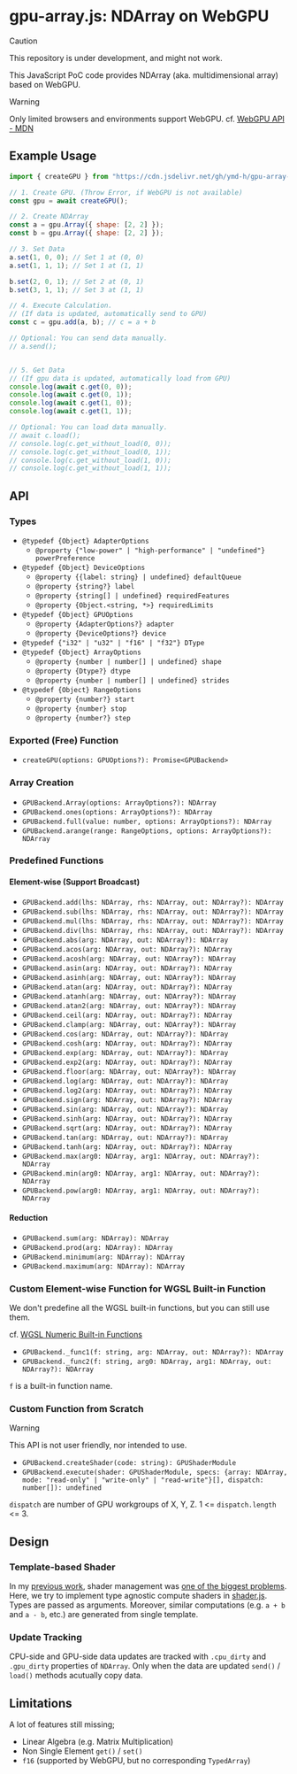 # gpu-array.js: NDArray on WebGPU

> [!CAUTION]
> This repository is under development, and might not work.

This JavaScript PoC code provides NDArray
(aka. multidimensional array) based on WebGPU.


> [!WARNING]
> Only limited browsers and environments support WebGPU.
> cf. [WebGPU API - MDN](https://developer.mozilla.org/en-US/docs/Web/API/WebGPU_API#browser_compatibility)



## Example Usage

```javascript
import { createGPU } from "https://cdn.jsdelivr.net/gh/ymd-h/gpu-array-js/gpu-array.js";

// 1. Create GPU. (Throw Error, if WebGPU is not available)
const gpu = await createGPU();

// 2. Create NDArray
const a = gpu.Array({ shape: [2, 2] });
const b = gpu.Array({ shape: [2, 2] });

// 3. Set Data
a.set(1, 0, 0); // Set 1 at (0, 0)
a.set(1, 1, 1); // Set 1 at (1, 1)

b.set(2, 0, 1); // Set 2 at (0, 1)
b.set(3, 1, 1); // Set 3 at (1, 1)

// 4. Execute Calculation.
// (If data is updated, automatically send to GPU)
const c = gpu.add(a, b); // c = a + b

// Optional: You can send data manually.
// a.send();


// 5. Get Data
// (If gpu data is updated, automatically load from GPU)
console.log(await c.get(0, 0));
console.log(await c.get(0, 1));
console.log(await c.get(1, 0));
console.log(await c.get(1, 1));

// Optional: You can load data manually.
// await c.load();
// console.log(c.get_without_load(0, 0));
// console.log(c.get_without_load(0, 1));
// console.log(c.get_without_load(1, 0));
// console.log(c.get_without_load(1, 1));
```

## API
### Types
- `@typedef {Object} AdapterOptions`
  - `@property {"low-power" | "high-performance" | "undefined"} powerPreference`
- `@typedef {Object} DeviceOptions`
  - `@property {{label: string} | undefined} defaultQueue`
  - `@property {string?} label`
  - `@property {string[] | undefined} requiredFeatures`
  - `@property {Object.<string, *>} requiredLimits`
- `@typedef {Object} GPUOptions`
  - `@property {AdapterOptions?} adapter`
  - `@property {DeviceOptions?} device`
- `@typedef {"i32" | "u32" | "f16" | "f32"} DType`
- `@typedef {Object} ArrayOptions`
  - `@property {number | number[] | undefined} shape`
  - `@property {Dtype?} dtype`
  - `@property {number | number[] | undefined} strides`
- `@typedef {Object} RangeOptions`
  - `@property {number?} start`
  - `@property {number} stop`
  - `@property {number?} step`


### Exported (Free) Function
- `createGPU(options: GPUOptions?): Promise<GPUBackend>`


### Array Creation
- `GPUBackend.Array(options: ArrayOptions?): NDArray`
- `GPUBackend.ones(options: ArrayOptions?): NDArray`
- `GPUBackend.full(value: number, options: ArrayOptions?): NDArray`
- `GPUBackend.arange(range: RangeOptions, options: ArrayOptions?): NDArray`


### Predefined Functions
#### Element-wise (Support Broadcast)

- `GPUBackend.add(lhs: NDArray, rhs: NDArray, out: NDArray?): NDArray`
- `GPUBackend.sub(lhs: NDArray, rhs: NDArray, out: NDArray?): NDArray`
- `GPUBackend.mul(lhs: NDArray, rhs: NDArray, out: NDArray?): NDArray`
- `GPUBackend.div(lhs: NDArray, rhs: NDArray, out: NDArray?): NDArray`
- `GPUBackend.abs(arg: NDArray, out: NDArray?): NDArray`
- `GPUBackend.acos(arg: NDArray, out: NDArray?): NDArray`
- `GPUBackend.acosh(arg: NDArray, out: NDArray?): NDArray`
- `GPUBackend.asin(arg: NDArray, out: NDArray?): NDArray`
- `GPUBackend.asinh(arg: NDArray, out: NDArray?): NDArray`
- `GPUBackend.atan(arg: NDArray, out: NDArray?): NDArray`
- `GPUBackend.atanh(arg: NDArray, out: NDArray?): NDArray`
- `GPUBackend.atan2(arg: NDArray, out: NDArray?): NDArray`
- `GPUBackend.ceil(arg: NDArray, out: NDArray?): NDArray`
- `GPUBackend.clamp(arg: NDArray, out: NDArray?): NDArray`
- `GPUBackend.cos(arg: NDArray, out: NDArray?): NDArray`
- `GPUBackend.cosh(arg: NDArray, out: NDArray?): NDArray`
- `GPUBackend.exp(arg: NDArray, out: NDArray?): NDArray`
- `GPUBackend.exp2(arg: NDArray, out: NDArray?): NDArray`
- `GPUBackend.floor(arg: NDArray, out: NDArray?): NDArray`
- `GPUBackend.log(arg: NDArray, out: NDArray?): NDArray`
- `GPUBackend.log2(arg: NDArray, out: NDArray?): NDArray`
- `GPUBackend.sign(arg: NDArray, out: NDArray?): NDArray`
- `GPUBackend.sin(arg: NDArray, out: NDArray?): NDArray`
- `GPUBackend.sinh(arg: NDArray, out: NDArray?): NDArray`
- `GPUBackend.sqrt(arg: NDArray, out: NDArray?): NDArray`
- `GPUBackend.tan(arg: NDArray, out: NDArray?): NDArray`
- `GPUBackend.tanh(arg: NDArray, out: NDArray?): NDArray`
- `GPUBackend.max(arg0: NDArray, arg1: NDArray, out: NDArray?): NDArray`
- `GPUBackend.min(arg0: NDArray, arg1: NDArray, out: NDArray?): NDArray`
- `GPUBackend.pow(arg0: NDArray, arg1: NDArray, out: NDArray?): NDArray`

#### Reduction

- `GPUBackend.sum(arg: NDArray): NDArray`
- `GPUBackend.prod(arg: NDArray): NDArray`
- `GPUBackend.minimum(arg: NDArray): NDArray`
- `GPUBackend.maximum(arg: NDArray): NDArray`


### Custom Element-wise Function for WGSL Built-in Function
We don't predefine all the WGSL built-in functions,
but you can still use them.

cf. [WGSL Numeric Built-in Functions](https://gpuweb.github.io/gpuweb/wgsl/#numeric-builtin-functions)

- `GPUBackend._func1(f: string, arg: NDArray, out: NDArray?): NDArray`
- `GPUBackend._func2(f: string, arg0: NDArray, arg1: NDArray, out: NDArray?): NDArray`

`f` is a built-in function name.


### Custom Function from Scratch
> [!WARNING]
> This API is not user friendly, nor intended to use.

- `GPUBackend.createShader(code: string): GPUShaderModule`
- `GPUBackend.execute(shader: GPUShaderModule, specs: {array: NDArray, mode: "read-only" | "write-only" | "read-write"}[], dispatch: number[]): undefined`


`dispatch` are number of GPU workgroups of X, Y, Z. 1 <= `dispatch.length` <= 3.

## Design

### Template-based Shader
In my [previous work](https://github.com/ymd-h/vulkpy),
shader management was [one of the biggest problems](https://github.com/ymd-h/vulkpy/issues/2).
Here, we try to implement type agnostic compute shaders in [shader.js](https://github.com/ymd-h/gpu-array-js/blob/master/shader.js).
Types are passed as arguments.
Moreover, similar computations (e.g. `a + b` and `a - b`, etc.) are generated
from single template.


### Update Tracking
CPU-side and GPU-side data updates are tracked with `.cpu_dirty` and `.gpu_dirty`
properties of `NDArray`.
Only when the data are updated `send()` / `load()` methods acutually copy data.



## Limitations

A lot of features still missing;

- Linear Algebra (e.g. Matrix Multiplication)
- Non Single Element `get()` / `set()`
- `f16` (supported by WebGPU, but no corresponding `TypedArray`)

